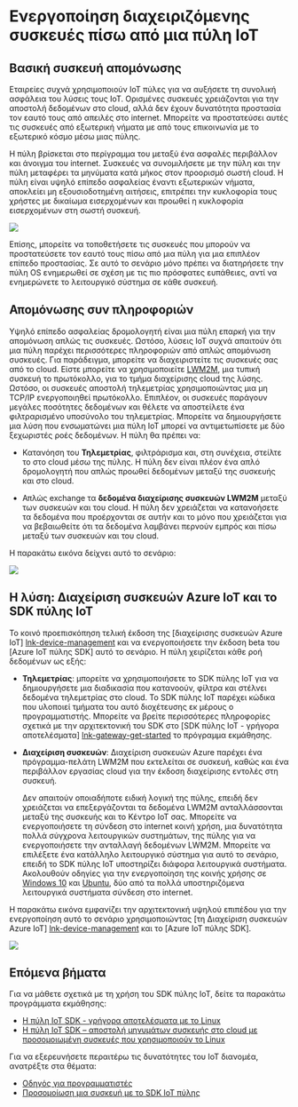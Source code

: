 <properties
 pageTitle="Ενεργοποίηση διαχειριζόμενης συσκευές πίσω από μια πύλη IoT | Microsoft Azure"
 description="Οδηγίες στο θέμα χρήση μιας πύλης IoT δημιουργούνται με χρήση του SDK πύλης IoT μαζί με τις συσκευές που ελέγχονται από το Κέντρο IoT."
 services="iot-hub"
 documentationCenter=""
 authors="chipalost"
 manager="timlt"
 editor=""/>

<tags
 ms.service="iot-hub"
 ms.devlang="na"
 ms.topic="article"
 ms.tgt_pltfrm="na"
 ms.workload="na"
 ms.date="04/29/2016"
 ms.author="cstreet"/>
 
# <a name="enable-managed-devices-behind-an-iot-gateway"></a>Ενεργοποίηση διαχειριζόμενης συσκευές πίσω από μια πύλη IoT

## <a name="basic-device-isolation"></a>Βασική συσκευή απομόνωσης

Εταιρείες συχνά χρησιμοποιούν IoT πύλες για να αυξήσετε τη συνολική ασφάλεια του λύσεις τους IoT. Ορισμένες συσκευές χρειάζονται για την αποστολή δεδομένων στο cloud, αλλά δεν έχουν δυνατότητα προστασία τον εαυτό τους από απειλές στο internet. Μπορείτε να προστατεύσει αυτές τις συσκευές από εξωτερική νήματα με από τους επικοινωνία με το εξωτερικό κόσμο μέσω μιας πύλης.

Η πύλη βρίσκεται στο περίγραμμα του μεταξύ ένα ασφαλές περιβάλλον και άνοιγμα του internet. Συσκευές να συνομιλήσετε με την πύλη και την πύλη μεταφέρει τα μηνύματα κατά μήκος στον προορισμό σωστή cloud. Η πύλη είναι υψηλό επίπεδο ασφαλείας έναντι εξωτερικών νήματα, αποκλείει μη εξουσιοδοτημένη αιτήσεις, επιτρέπει την κυκλοφορία τους χρήστες με δικαίωμα εισερχομένων και προωθεί η κυκλοφορία εισερχομένων στη σωστή συσκευή.

![][1]

Επίσης, μπορείτε να τοποθετήσετε τις συσκευές που μπορούν να προστατεύσετε τον εαυτό τους πίσω από μια πύλη για μια επιπλέον επίπεδο προστασίας. Σε αυτό το σενάριο μόνο πρέπει να διατηρήσετε την πύλη OS ενημερωθεί σε σχέση με τις πιο πρόσφατες ευπάθειες, αντί να ενημερώνετε το λειτουργικό σύστημα σε κάθε συσκευή.

## <a name="isolation-plus-intelligence"></a>Απομόνωσης συν πληροφοριών

Υψηλό επίπεδο ασφαλείας δρομολογητή είναι μια πύλη επαρκή για την απομόνωση απλώς τις συσκευές. Ωστόσο, λύσεις IoT συχνά απαιτούν ότι μια πύλη παρέχει περισσότερες πληροφοριών από απλώς απομόνωση συσκευές. Για παράδειγμα, μπορείτε να διαχειριστείτε τις συσκευές σας από το cloud. Είστε μπορείτε να χρησιμοποιείτε [LWM2M](https://github.com/OpenMobileAlliance/OMA_LwM2M_for_Developers/wiki), μια τυπική συσκευή το πρωτόκολλο, για το τμήμα διαχείρισης cloud της λύσης. Ωστόσο, οι συσκευές αποστολή τηλεμετρίας χρησιμοποιώντας μια μη TCP/IP ενεργοποιηθεί πρωτόκολλο. Επιπλέον, οι συσκευές παράγουν μεγάλες ποσότητες δεδομένων και θέλετε να αποστείλετε ένα φιλτραρισμένο υποσύνολο του τηλεμετρίας. Μπορείτε να δημιουργήσετε μια λύση που ενσωματώνει μια πύλη IoT μπορεί να αντιμετωπίσετε με δύο ξεχωριστές ροές δεδομένων. Η πύλη θα πρέπει να:

-   Κατανόηση του **Τηλεμετρίας**, φιλτράρισμα και, στη συνέχεια, στείλτε το στο cloud μέσω της πύλης. Η πύλη δεν είναι πλέον ένα απλό δρομολογητή που απλώς προωθεί δεδομένων μεταξύ της συσκευής και στο cloud.

-   Απλώς exchange τα **δεδομένα διαχείρισης συσκευών LWM2M** μεταξύ των συσκευών και του cloud. Η πύλη δεν χρειάζεται να κατανοήσετε τα δεδομένα που προέρχονται σε αυτήν και το μόνο που χρειάζεται για να βεβαιωθείτε ότι τα δεδομένα λαμβάνει περνούν εμπρός και πίσω μεταξύ των συσκευών και του cloud.

Η παρακάτω εικόνα δείχνει αυτό το σενάριο:

![][2]

## <a name="the-solution-azure-iot-device-management-and-the-iot-gateway-sdk"></a>Η λύση: Διαχείριση συσκευών Azure IoT και το SDK πύλης IoT 

Το κοινό προεπισκόπηση τελική έκδοση της [διαχείρισης συσκευών Azure IoT] [ lnk-device-management] και να ενεργοποιήσετε την έκδοση beta του [Azure IoT πύλης SDK] αυτό το σενάριο. Η πύλη χειρίζεται κάθε ροή δεδομένων ως εξής:

-   **Τηλεμετρίας**: μπορείτε να χρησιμοποιήσετε το SDK πύλης IoT για να δημιουργήσετε μια διαδικασία που κατανοούν, φίλτρα και στέλνει δεδομένα τηλεμετρίας στο cloud. Το SDK πύλης IoT παρέχει κώδικα που υλοποιεί τμήματα του αυτό διοχέτευσης εκ μέρους ο προγραμματιστής. Μπορείτε να βρείτε περισσότερες πληροφορίες σχετικά με την αρχιτεκτονική του SDK στο [SDK πύλης IoT - γρήγορα αποτελέσματα] [ lnk-gateway-get-started] το πρόγραμμα εκμάθησης.

-   **Διαχείριση συσκευών**: Διαχείριση συσκευών Azure παρέχει ένα πρόγραμμα-πελάτη LWM2M που εκτελείται σε συσκευή, καθώς και ένα περιβάλλον εργασίας cloud για την έκδοση διαχείρισης εντολές στη συσκευή.
    
    Δεν απαιτούν οποιαδήποτε ειδική λογική της πύλης, επειδή δεν χρειάζεται να επεξεργάζονται τα δεδομένα LWM2M ανταλλάσσονται μεταξύ της συσκευής και το Κέντρο IoT σας. Μπορείτε να ενεργοποιήσετε τη σύνδεση στο internet κοινή χρήση, μια δυνατότητα πολλά σύγχρονα λειτουργικών συστημάτων, της πύλης για να ενεργοποιήσετε την ανταλλαγή δεδομένων LWM2M. Μπορείτε να επιλέξετε ένα κατάλληλο λειτουργικό σύστημα για αυτό το σενάριο, επειδή το SDK πύλης IoT υποστηρίζει διάφορα λειτουργικά συστήματα. Ακολουθούν οδηγίες για την ενεργοποίηση της κοινής χρήσης σε [Windows 10] και [Ubuntu], δύο από τα πολλά υποστηριζόμενα λειτουργικά συστήματα σύνδεση στο internet.

Η παρακάτω εικόνα εμφανίζει την αρχιτεκτονική υψηλού επιπέδου για την ενεργοποίηση αυτό το σενάριο χρησιμοποιώντας [τη Διαχείριση συσκευών Azure IoT] [ lnk-device-management] και το [Azure IoT πύλης SDK].

![][3]

## <a name="next-steps"></a>Επόμενα βήματα

Για να μάθετε σχετικά με τη χρήση του SDK πύλης IoT, δείτε τα παρακάτω προγράμματα εκμάθησης:

- [Η πύλη IoT SDK - γρήγορα αποτελέσματα με το Linux][lnk-gateway-get-started]
- [Η πύλη IoT SDK – αποστολή μηνυμάτων συσκευής στο cloud με προσομοιωμένη συσκευές που χρησιμοποιούν το Linux][lnk-gateway-simulated]

Για να εξερευνήσετε περαιτέρω τις δυνατότητες του IoT διανομέα, ανατρέξτε στα θέματα:

- [Οδηγός για προγραμματιστές][lnk-devguide]
- [Προσομοίωση μια συσκευή με το SDK IoT πύλης][lnk-gateway-simulated]

<!-- Images and links -->
[1]: media/iot-hub-gateway-device-management/overview.png
[2]: media/iot-hub-gateway-device-management/manage.png
[SDK Azure IoT πύλης]: https://github.com/Azure/azure-iot-gateway-sdk/
[Windows 10]: http://windows.microsoft.com/en-us/windows/using-internet-connection-sharing#1TC=windows-7
[Ubuntu]: https://help.ubuntu.com/community/Internet/ConnectionSharing
[3]: media/iot-hub-gateway-device-management/manage_2.png
[lnk-gateway-get-started]: iot-hub-linux-gateway-sdk-get-started.md
[lnk-gateway-simulated]: iot-hub-linux-gateway-sdk-simulated-device.md
[lnk-device-management]: iot-hub-device-management-overview.md

[lnk-devguide]: iot-hub-devguide.md